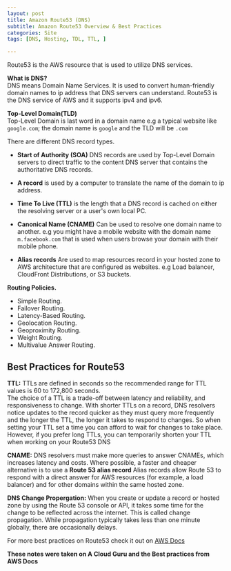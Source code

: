```yaml
---
layout: post
title: Amazon Route53 (DNS)
subtitle: Amazon Route53 Overview & Best Practices
categories: Site
tags: [DNS, Hosting, TDL, TTL, ]

--- 
```


Route53 is the AWS resource that is used to utilize DNS services.

**What is DNS?**  <br/>
DNS means Domain Name Services. It is used to convert human-friendly domain names to ip address that DNS servers can understand. Route53 is the DNS service of AWS and it supports ipv4 and ipv6.

**Top-Level Domain(TLD)** <br/>
Top-Level Domain is last word in a domain name e.g a typical website like `google.com`; the domain name is `google` and the TLD will be `.com`
 

 There are different DNS record types.

- **Start of Authority (SOA)**
 DNS records are used by Top-Level Domain servers to direct traffic to the content DNS server that contains the authoritative DNS records.

- **A record**
is used by a computer to translate the name of the domain to ip address.

- **Time To Live (TTL)**
is the length that a DNS record is cached on either the resolving server or a user's own local PC.

- **Canonical Name (CNAME)**
Can be used to resolve one domain name to another. e.g you might have a mobile website with the domain name `m.facebook.com` that is used when users browse your domain with their mobile phone.

- **Alias records**
Are used to map resources record in your hosted zone to AWS architecture that are configured as websites. e.g Load balancer, CloudFront Distributions, or S3 buckets.

**Routing Policies.** <br/>
- Simple Routing.
- Failover Routing.
- Latency-Based Routing.
- Geolocation Routing.
- Geoproximity Routing.
- Weight Routing.
- Multivalue Answer Routing.


## Best Practices for Route53

**TTL:** TTLs are defined in seconds so the recommended range for TTL values is 60 to 172,800 seconds.<br/>
The choice of a TTL is a trade-off between latency and reliability, and responsiveness to change. With shorter TTLs on a record, DNS resolvers notice updates to the record quicker as they must query more frequently and the longer the TTL, the longer it takes to respond to changes. So when setting your TTL set a time you can afford to wait for changes to take place. However, if you prefer long TTLs, you can temporarily shorten your TTL when working on your Route53 DNS 
 
**CNAME:** DNS resolvers must make more queries to answer CNAMEs, which increases latency and costs. Where possible, a faster and cheaper alternative is to use a **Route 53 alias record** Alias records allow Route 53 to respond with a direct answer for AWS resources (for example, a load balancer) and for other domains within the same hosted zone.

**DNS Change Propergation:** When you create or update a record or hosted zone by using the Route 53 console or API, it takes some time for the change to be reflected across the internet. This is called change propagation. While propagation typically takes less than one minute globally, there are occasionally delays.


For more best practices on Route53 check it out on [AWS Docs](https://docs.aws.amazon.com/Route53/latest/DeveloperGuide/best-practices-dns.html)


**These notes were taken on A Cloud Guru and the Best practices from AWS Docs**





